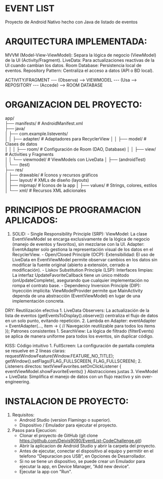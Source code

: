 # EVENT LIST
Proyecto de Android Nativo hecho con Java de listado de eventos

# ARQUITECTURA IMPLEMENTADA:
  MVVM (Model-View-ViewModel): Separa la lógica de negocio (ViewModel) de la UI (Activity/Fragment).
  LiveData: Para actualizaciones reactivas de la UI cuando cambian los datos.
  Room Database: Persistencia local de eventos.
  Repository Pattern: Centraliza el acceso a datos (API o BD local).

  ACTIVITY/FRAGMENT --- (Observa) --> VIEWMODEL --- (Usa --> REPOSITORY --- (Accede) --> ROOM DATABASE

# ORGANIZACION DEL PROYECTO:
  app/  
  ├── manifests/              # AndroidManifest.xml  
  ├── java/  
  │   ├── com.example.listevents/  
  │   │   ├── adapter/        # Adaptadores para RecyclerView
  │   │   ├── model/          # Clases de datos  
  │   │   │   ├── room/       # Configuración de Room (DAO, Database)
  │   │   ├── view/           # Activities y Fragments  
  │   │   └── viewmodel/      # ViewModels con LiveData
  │   ├── (androidTest)       
  │   └── (test)               
  ├── res/  
  │   ├── drawable/           # Íconos y recursos gráficos  
  │   ├── layout/             # XMLs de diseño (layouts)  
  │   ├── mipmap/             # Íconos de la app 
  │   ├── values/             # Strings, colores, estilos
  │   └── xml/                # Recursos XML adicionales

# PRINCIPIOS DE PROGRAMACION APLICADOS:
  1. SOLID:
    - Single Responsibility Principle (SRP):
     ViewModel: La clase EventViewModel se encarga exclusivamente de la lógica de negocio (manejo de eventos y favoritos), sin mezclarse con la UI.
     Adapter: EventAdapter solo gestiona la representación visual de los datos en el RecyclerView.
    - Open/Closed Principle (OCP):
     Extensibilidad: El uso de LiveData en EventViewModel permite observar cambios en los datos sin modificar la fuente original (abierto a extensión, cerrado a modificación).
    - Liskov Substitution Principle (LSP):
     Interfaces limpias: La interfaz UpdateFavoriteCallback tiene un único método (onUpdateComplete), asegurando que cualquier implementación no rompa el contrato base.
    - Dependency Inversion Principle (DIP):
     Inyección implícita: ViewModelProvider permite que MainActivity dependa de una abstracción (EventViewModel) en lugar de una implementación concreta.
  
  DRY:
  Reutilización efectiva
    1. LiveData Observers: La actualización de la lista de eventos (getEventsToDisplay().observe()) centraliza el flujo de datos en un solo punto, evitando repetición.
    2. Lambda en Adapter:
    eventAdapter = EventAdapter(..., item -> { 
      // Navegación reutilizable para todos los items 
    });
  Patrones consistentes
    1. SearchView: La lógica de filtrado (filterEvents) se aplica de manera uniforme para todos los eventos, sin duplicar código.

  KISS:
    Código intuitivo
      1. FullScreen: La configuración de pantalla completa se resuelve en 2 líneas claras:
      requestWindowFeature(Window.FEATURE_NO_TITLE);
      getWindow().setFlags(FLAG_FULLSCREEN, FLAG_FULLSCREEN);
      2. Listeners directos:
      textViewFavorites.setOnClickListener { eventViewModel.showFavoriteEvents() }
      Abstracciones justas
      3. ViewModel + LiveData: Simplifica el manejo de datos con un flujo reactivo y sin over-engineering.
      
# INSTALACION DE PROYECTO:
  1. Requisitos:
     - Android Studio (version Flamingo o superior).
     - Dispositivo / Emulador para ejecutar el proyecto.
  2. Pasos para Ejecucion:
     - Clonar el proyecto de GitHub (git clone https://github.com/Deivis9090/EventList-CodeChallenge.git)
     - Abrir la aplicacion de Android Studio y abrir la carpeta del proyecto.
     - Antes de ejecutar, conectar el dispositivo al equipo y permitir en el telefono "Depuracion pos USB", en Opciones de Desarrollador.
     - Si no se tiene un dispositivo, se puede crear un Emulador para ejecutar la app, en Device Manager, "Add new device".
     - Ejecutar la app con "Run". 
     
